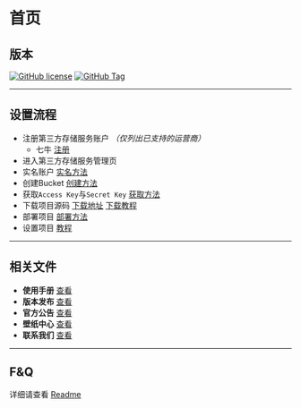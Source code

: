 # 首页

## 版本

[![GitHub license](https://img.shields.io/github/license/jokin1999/FoxPan.svg)](https://github.com/jokin1999/FoxPan)
[![GitHub Tag](https://img.shields.io/github/tag/jokin1999/FoxPan.svg)](https://github.com/jokin1999/FoxPan)

---

## 设置流程

- 注册第三方存储服务账户 *（仅列出已支持的运营商）*
  - 七牛 [注册](http://portal.qiniu.com/signup?code=3lgquci2quafm)
- 进入第三方存储服务管理页
- 实名账户 [实名方法](./manual/realNameReg.md)
- 创建Bucket [创建方法](./manual/createBkt.md)
- 获取`Access Key`与`Secret Key` [获取方法](./manual/getKey.md)
- 下载项目源码 [下载地址](https://github.com/jokin1999/PrivacyCloud/releases) [下载教程](./manual/getProject.md)
- 部署项目 [部署方法](./manual/uploadProject.md)
- 设置项目 [教程](./manual/start.md)

---

## 相关文件

- **使用手册** [查看](./manual/start.md)
- **版本发布** [查看](./release/index.md)
- **官方公告** [查看](./notice/index.md)
- **壁纸中心** [查看](./wallpapers/index.md)
- **联系我们** [查看](./contact.md)

---

## F&Q

详细请查看 [Readme](https://github.com/jokin1999/FoxPan)
